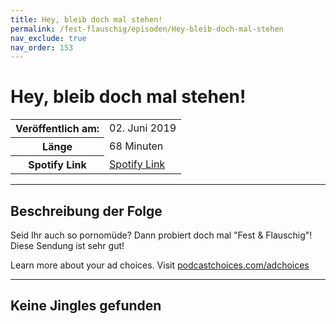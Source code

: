 ```yaml
---
title: Hey, bleib doch mal stehen!
permalink: /fest-flauschig/episoden/Hey-bleib-doch-mal-stehen
nav_exclude: true
nav_order: 153
---
```


# Hey, bleib doch mal stehen!
<table class="resp-table dcf-table dcf-table-responsive dcf-table-bordered dcf-table-striped dcf-w-100%">
                    <tbody>
                        <tr>
                            <th scope="row">Veröffentlich am:</th>
                            <td data-label="Veröffentlich am:">02. Juni 2019</td>
                        </tr>
                        <tr>
                            <th scope="row">Länge </th>
                            <td data-label="Länge ">68 Minuten</td>
                        </tr><tr>
                                <th scope="row">Spotify Link</th>
                                <td data-label="Spotify Link"><a href="https://open.spotify.com/episode/3Qzh9f8xTkrFXsv4uFtNzE">Spotify Link</a></td>
                            </tr></tbody>
                </table>

***

## Beschreibung der Folge

<div>
<p>Seid Ihr auch so pornomüde? Dann probiert doch mal "Fest &amp; Flauschig"! Diese Sendung ist sehr gut!</p><p> </p><p>Learn more about your ad choices. Visit <a href="https://podcastchoices.com/adchoices">podcastchoices.com/adchoices</a></p>  
</div>

***

## Keine Jingles gefunden